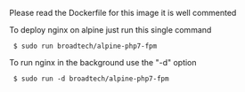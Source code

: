 
Please read the Dockerfile for this image it is well commented

 To deploy nginx on alpine just run this single command

     $ sudo run broadtech/alpine-php7-fpm

 To run nginx in the background use the "-d" option

     $ sudo run -d broadtech/alpine-php7-fpm
